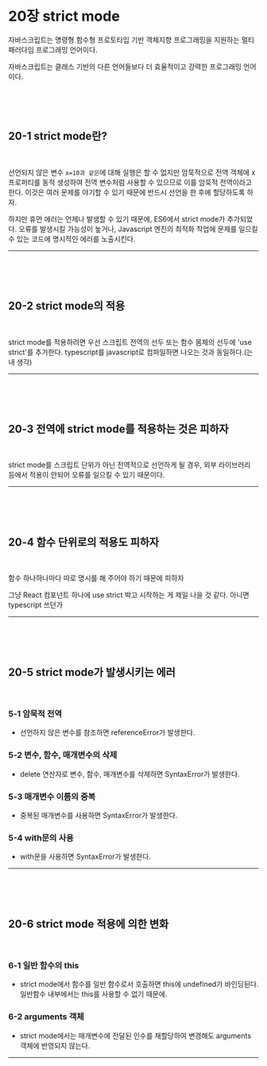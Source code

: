 # 20장 strict mode

자바스크립트는 명령형 함수형 프로토타입 기반 객체지향 프로그래밍을 지원하는 멀티 패러다임 프로그래밍 언어이다.

자바스크립트는 클래스 기반의 다른 언어들보다 더 효율적이고 강력한 프로그래밍 언어이다.

<br>
<br>
<br>

## 20-1 strict mode란?

<br>

선언되지 않은 변수 `x=10과 같은`에 대해 실행은 할 수 없지만 암묵적으로 전역 객체에 x프로퍼티를 동적 생성하여 전역 변수처럼 사용할 수 있으므로 이를 암묵적 전역이라고 한다. 이것은 여러 문제를 야기할 수 있기 때문에 반드시 선언을 한 후에 할당하도록 하자.

하지만 휴먼 에러는 언제나 발생할 수 있기 때문에, ES6에서 strict mode가 추가되었다. 오류를 발생시킬 가능성이 높거나, Javascript 엔진의 최적화 작업에 문제를 일으킬 수 있는 코드에 명시적인 에러를 노출시킨다.

---

<br>
<br>
<br>

## 20-2 strict mode의 적용

<br>

strict mode를 적용하려면 우선 스크립트 전역의 선두 또는 함수 몸체의 선두에 'use strict'를 추가한다.
typescript를 javascript로 컴파일하면 나오는 것과 동일하다.(는 내 생각)

---

<br>
<br>
<br>

## 20-3 전역에 strict mode를 적용하는 것은 피하자

<br>

strict mode를 스크립트 단위가 아닌 전역적으로 선언하게 될 경우,
외부 라이브러리 등에서 적용이 안되어 오류를 일으킬 수 있기 때문이다.

---

<br>
<br>
<br>

## 20-4 함수 단위로의 적용도 피하자

<br>

함수 하나하나마다 따로 명시를 해 주어야 하기 때문에 피하자

그냥 React 컴포넌트 하나에 use strict 박고 시작하는 게 제일 나을 것 같다. 아니면 typescript 쓰던가

---

<br>
<br>
<br>

## 20-5 strict mode가 발생시키는 에러

<br>

### 5-1 암묵적 전역

- 선언하지 않은 변수를 참조하면 referenceError가 발생한다.

### 5-2 변수, 함수, 매개변수의 삭제

- delete 연산자로 변수, 함수, 매개변수를 삭제하면 SyntaxError가 발생한다.

### 5-3 매개변수 이름의 중복

- 중복된 매개변수를 사용하면 SyntaxError가 발생한다.

### 5-4 with문의 사용

- with문을 사용하면 SyntaxError가 발생한다.

---

<br>
<br>
<br>

## 20-6 strict mode 적용에 의한 변화

<br>

### 6-1 일반 함수의 this

- strict mode에서 함수를 일반 함수로서 호출하면 this에 undefined가 바인딩된다. 일반함수 내부에서는 this를 사용할 수 없기 때문에.

### 6-2 arguments 객체

- strict mode에서는 매개변수에 전달된 인수를 재할당하여 변경해도 arguments 객체에 반영되지 않는다.

---

<br>
<br>
<br>
